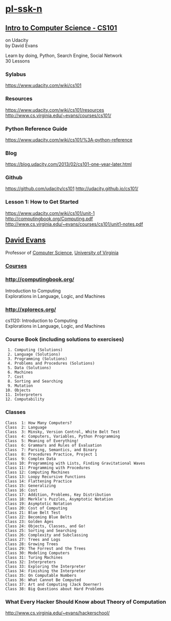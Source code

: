 # [pl-ssk-n](README.md)

## [Intro to Computer Science - CS101](https://udacity.com/course/intro-to-computer-science--cs101)
on Udacity  
by David Evans  

Learn by doing, Python, Search Engine, Social Network  
30 Lessons  

### Sylabus
https://www.udacity.com/wiki/cs101
### Resources
https://www.udacity.com/wiki/cs101/resources  
http://www.cs.virginia.edu/~evans/courses/cs101/  

### Python Reference Guide
https://www.udacity.com/wiki/cs101/%3A-python-reference
### Blog
https://blog.udacity.com/2013/02/cs101-one-year-later.html


### Github
https://github.com/udacity/cs101
http://udacity.github.io/cs101/

### Lesson 1: How to Get Started
https://www.udacity.com/wiki/cs101/unit-1  
http://computingbook.org/Computing.pdf  
http://www.cs.virginia.edu/~evans/courses/cs101/unit1-notes.pdf  

## [David Evans](http://www.cs.virginia.edu/~evans/)
Professor of [Computer Science](http://www.cs.virginia.edu/), [University of Virginia](http://www.virginia.edu/)  

### [Courses](http://www.cs.virginia.edu/~evans/courses/)


### http://computingbook.org/
Introduction to Computing  
Explorations in Language, Logic, and Machines  

### http://xplorecs.org/
cs1120: Introduction to Computing  
Explorations in Language, Logic, and Machines  


### Course Book (including solutions to exercises)
```
 1. Computing (Solutions)  
 2. Language (Solutions)  
 3. Programming (Solutions)  
 4. Problems and Procedures (Solutions)  
 5. Data (Solutions)  
 6. Machines  
 7. Cost  
 8. Sorting and Searching  
 9. Mutation  
10. Objects  
11. Interpreters  
12. Computability  
```

### Classes
```
Class  1: How Many Computers?
Class  2: Language
Class  3: Minsky, Version Control, White Belt Test
Class  4: Computers, Variables, Python Programming
Class  5: Meaning of Everything!
Class  6: Grammars and Rules of Evaluation
Class  7: Parsing, Semantics, and Binary
Class  8: Procedures Practice, Project 1
Class  9: Complex Data
Class 10: Programming with Lists, Finding Gravitational Waves
Class 11: Programming with Procedures
Class 12: Computing Machines
Class 13: Loopy Recursive Functions
Class 14: Flattening Practice
Class 15: Generalizing
Class 16: Cost
Class 17: Addition, Problems, Key Distribution
Class 18: Merkle's Puzzles, Asymptotic Notation
Class 19: Asymptotic Notation
Class 20: Cost of Computing
Class 21: Blue Belt Test
Class 22: Becoming Blue Belts
Class 23: Golden Ages
Class 24: Objects, Classes, and Go!
Class 25: Sorting and Searching
Class 26: Complexity and Subclassing
Class 27: Trees and Logs
Class 28: Growing Trees
Class 29: The Forrest and the Trees
Class 30: Modeling Computers
Class 31: Turing Machines
Class 32: Interpreters
Class 33: Exploring the Interpreter
Class 34: Finishing the Interpreter
Class 35: On Computable Numbers
Class 36: What Cannot Be Computed
Class 37: Art and Computing (Jack Doerner)
Class 38: Big Questions about Hard Problems
```

### What Every Hacker Should Know about Theory of Computation
http://www.cs.virginia.edu/~evans/hackerschool/



